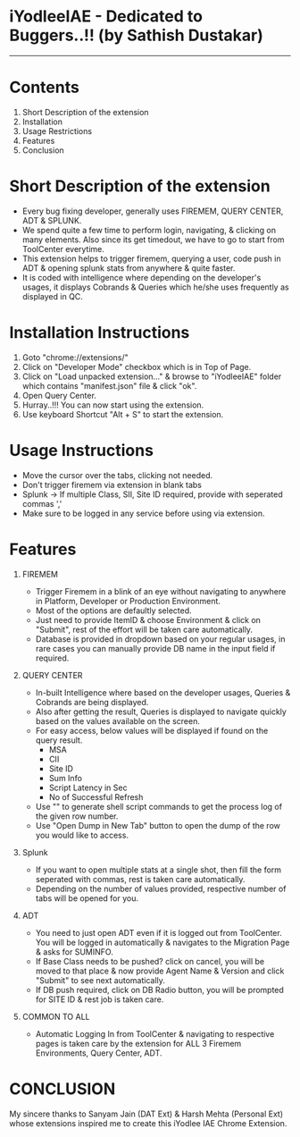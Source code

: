 # iYodleeIAE - Dedicated to Buggers..!! (by Sathish Dustakar)
***************************************************************


# Contents
1. Short Description of the extension
1. Installation
2. Usage Restrictions
3. Features
4. Conclusion

# Short Description of the extension

- Every bug fixing developer, generally uses FIREMEM, QUERY CENTER, ADT & SPLUNK. 
- We spend quite a few time to perform login, navigating, & clicking on many elements. Also since its get timedout, we have to go to start from ToolCenter everytime.
- This extension helps to trigger firemem, querying a user, code push in ADT & opening splunk stats from anywhere & quite faster.
- It is coded with intelligence where depending on the developer's usages, it displays Cobrands & Queries which he/she uses frequently as displayed in QC.


# Installation Instructions

1. Goto "chrome://extensions/" 
2. Click on "Developer Mode" checkbox which is in Top of Page.
2. Click on "Load unpacked extension…" & browse to "iYodleeIAE" folder which contains "manifest.json" file & click "ok".
3. Open Query Center.
4. Hurray..!!! You can now start using the extension.
5. Use keyboard Shortcut "Alt + S" to start the extension.


# Usage Instructions

* Move the cursor over the tabs, clicking not needed.
* Don't trigger firemem via extension in blank tabs
* Splunk -> If multiple Class, SII, Site ID required, provide with seperated commas ','
* Make sure to be logged in any service before using via extension.


# Features

1. FIREMEM
	* Trigger Firemem in a blink of an eye without navigating to anywhere in Platform, Developer or Production Environment.
	* Most of the options are defaultly selected.
	* Just need to provide ItemID & choose Environment & click on "Submit", rest of the effort will be taken care automatically.
	* Database is provided in dropdown based on your regular usages, in rare cases you can manually provide DB name in the input field if required.

2. QUERY CENTER
	* In-built Intelligence where based on the developer usages, Queries & Cobrands are being displayed. 
	* Also after getting the result, Queries is displayed to navigate quickly based on the values available on the screen.
	* For easy access, below values will be displayed if found on the query result.
		- MSA
		- CII
		- Site ID
		- Sum Info
		- Script Latency in Sec
		- No of Successful Refresh
	* Use "<Process Log Generator>" to generate shell script commands to get the process log of the given row number.
	* Use "Open Dump in New Tab" button to open the dump of the row you would like to access.

3. Splunk
	* If you want to open multiple stats at a single shot, then fill the form seperated with commas, rest is taken care automatically.
	* Depending on the number of values provided, respective number of tabs will be opened for you.

4. ADT
	* You need to just open ADT even if it is logged out from ToolCenter. You will be logged in automatically & navigates to the Migration Page & asks for SUMINFO.
	* If Base Class needs to be pushed? click on cancel, you will be moved to that place & now provide Agent Name & Version and click "Submit" to see next automatically.
	* If DB push required, click on DB Radio button, you will be prompted for SITE ID & rest job is taken care.

5. COMMON TO ALL
	* Automatic Logging In from ToolCenter & navigating to respective pages is taken care by the extension for ALL 3 Firemem Environments, Query Center, ADT.


# CONCLUSION

My sincere thanks to Sanyam Jain (DAT Ext) & Harsh Mehta (Personal Ext) whose extensions inspired me to create this iYodlee IAE Chrome Extension.